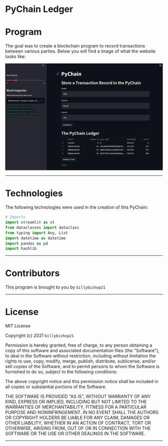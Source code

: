 # PyChain Ledger

# Program

The goal was to create a blockchain program to record transactions between various parties. Below you will find a image of what the website looks like:

![PyChain_Transaction_Record.png](PyChain_Transaction_Record.png)

---

# Technologies

The following technologies were used in the creation of this PyChain:

```python
# Imports
import streamlit as st
from dataclasses import dataclass
from typing import Any, List
import datetime as datetime
import pandas as pd
import hashlib
```

---

# Contributors

This program is brought to you by `billybishop21`

---

# License

MIT License

Copyright (c) 2021 `billybishop21`

Permission is hereby granted, free of charge, to any person obtaining a copy of this software and associated documentation files (the "Software"), to deal in the Software without restriction, including without limitation the rights to use, copy, modify, merge, publish, distribute, sublicense, and/or sell copies of the Software, and to permit persons to whom the Software is furnished to do so, subject to the following conditions:

The above copyright notice and this permission notice shall be included in all copies or substantial portions of the Software.

THE SOFTWARE IS PROVIDED "AS IS", WITHOUT WARRANTY OF ANY KIND, EXPRESS OR IMPLIED, INCLUDING BUT NOT LIMITED TO THE WARRANTIES OF MERCHANTABILITY, FITNESS FOR A PARTICULAR PURPOSE AND NONINFRINGEMENT. IN NO EVENT SHALL THE AUTHORS OR COPYRIGHT HOLDERS BE LIABLE FOR ANY CLAIM, DAMAGES OR OTHER LIABILITY, WHETHER IN AN ACTION OF CONTRACT, TORT OR OTHERWISE, ARISING FROM, OUT OF OR IN CONNECTION WITH THE SOFTWARE OR THE USE OR OTHER DEALINGS IN THE SOFTWARE.

---